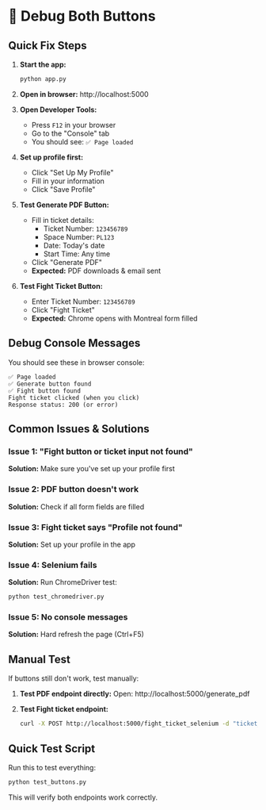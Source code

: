 # 🔧 Debug Both Buttons

## Quick Fix Steps

1. **Start the app:**
   ```bash
   python app.py
   ```

2. **Open in browser:** http://localhost:5000

3. **Open Developer Tools:**
   - Press `F12` in your browser
   - Go to the "Console" tab
   - You should see: `✅ Page loaded`

4. **Set up profile first:**
   - Click "Set Up My Profile"
   - Fill in your information
   - Click "Save Profile"

5. **Test Generate PDF Button:**
   - Fill in ticket details:
     - Ticket Number: `123456789`
     - Space Number: `PL123`  
     - Date: Today's date
     - Start Time: Any time
   - Click "Generate PDF"
   - **Expected:** PDF downloads & email sent

6. **Test Fight Ticket Button:**
   - Enter Ticket Number: `123456789`
   - Click "Fight Ticket"
   - **Expected:** Chrome opens with Montreal form filled

## Debug Console Messages

You should see these in browser console:

```
✅ Page loaded
✅ Generate button found
✅ Fight button found
Fight ticket clicked (when you click)
Response status: 200 (or error)
```

## Common Issues & Solutions

### Issue 1: "Fight button or ticket input not found"
**Solution:** Make sure you've set up your profile first

### Issue 2: PDF button doesn't work
**Solution:** Check if all form fields are filled

### Issue 3: Fight ticket says "Profile not found"
**Solution:** Set up your profile in the app

### Issue 4: Selenium fails
**Solution:** Run ChromeDriver test:
```bash
python test_chromedriver.py
```

### Issue 5: No console messages
**Solution:** Hard refresh the page (Ctrl+F5)

## Manual Test

If buttons still don't work, test manually:

1. **Test PDF endpoint directly:**
   Open: http://localhost:5000/generate_pdf
   
2. **Test Fight ticket endpoint:**
   ```bash
   curl -X POST http://localhost:5000/fight_ticket_selenium -d "ticket_number=123456789"
   ```

## Quick Test Script

Run this to test everything:
```bash
python test_buttons.py
```

This will verify both endpoints work correctly.

